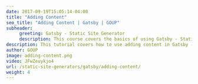 ```yaml
---
date: 2017-09-19T15:05:14-04:00
title: "Adding Content"
seo_title: "Adding Content | Gatsby | GOUP"
subheader:
     greeting: Gatsby - Static Site Generator
     description: This course covers the basics of using Gatsby - Static Site Generator. Work your way through the videos/articles and I'll teach you everything you need to know to create a professional and scalable website or blog!
description: This tutorial covers how to use adding content in Gatsby -  Static Site Generator.
author: GOUP
image: adding-content.png
video: JFwZeuykjo4
url: /static-site-generators/gatsby/adding-content/
weight: 4
---
```

